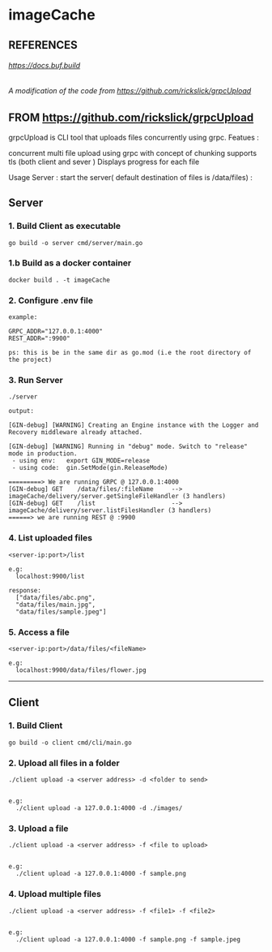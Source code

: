 # imageCache



## REFERENCES   
###### https://docs.buf.build
###### A modification of the code from https://github.com/rickslick/grpcUpload



## FROM https://github.com/rickslick/grpcUpload


grpcUpload is CLI tool that uploads files concurrently using grpc. Featues :

concurrent multi file upload using grpc with concept of chunking
supports tls (both client and sever )
Displays progress for each file


Usage
Server : start the server( default destination of files is /data/files) :


## Server
### 1.  Build Client as executable
```shell
go build -o server cmd/server/main.go
```

### 1.b Build as a docker container
```shell
docker build . -t imageCache
```

### 2. Configure .env file 
```shell
example: 

GRPC_ADDR="127.0.0.1:4000"
REST_ADDR=":9900"

ps: this is be in the same dir as go.mod (i.e the root directory of the project)
```
### 3. Run Server
```shell
./server

output: 

[GIN-debug] [WARNING] Creating an Engine instance with the Logger and Recovery middleware already attached.

[GIN-debug] [WARNING] Running in "debug" mode. Switch to "release" mode in production.
 - using env:   export GIN_MODE=release
 - using code:  gin.SetMode(gin.ReleaseMode)

=========> We are running GRPC @ 127.0.0.1:4000
[GIN-debug] GET    /data/files/:fileName     --> imageCache/delivery/server.getSingleFileHandler (3 handlers)
[GIN-debug] GET    /list                     --> imageCache/delivery/server.listFilesHandler (3 handlers)
======> we are running REST @ :9900

``` 
### 4. List uploaded files
```shell
<server-ip:port>/list

e.g:
  localhost:9900/list

response:
  ["data/files/abc.png",
  "data/files/main.jpg",
  "data/files/sample.jpeg"]
```
### 5. Access a file
```shell
<server-ip:port>/data/files/<fileName>

e.g:
  localhost:9900/data/files/flower.jpg
```
---
## Client
### 1.  Build Client
```shell
go build -o client cmd/cli/main.go
```
### 2. Upload all files in a folder
```shell
./client upload -a <server address> -d <folder to send>


e.g:
  ./client upload -a 127.0.0.1:4000 -d ./images/
```

### 3. Upload a file
```shell
./client upload -a <server address> -f <file to upload>


e.g:
  ./client upload -a 127.0.0.1:4000 -f sample.png
```

### 4. Upload multiple files
```shell
./client upload -a <server address> -f <file1> -f <file2>


e.g:
  ./client upload -a 127.0.0.1:4000 -f sample.png -f sample.jpeg
```
